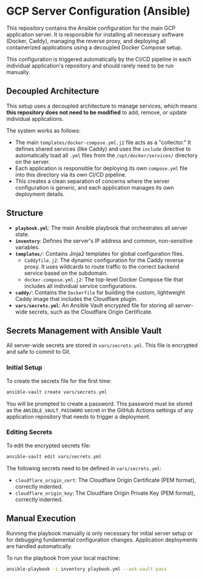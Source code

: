 # GCP Server Configuration (Ansible)

This repository contains the Ansible configuration for the main GCP application server. It is responsible for installing all necessary software (Docker, Caddy), managing the reverse proxy, and deploying all containerized applications using a decoupled Docker Compose setup.

This configuration is triggered automatically by the CI/CD pipeline in each individual application's repository and should rarely need to be run manually.

## Decoupled Architecture

This setup uses a decoupled architecture to manage services, which means **this repository does not need to be modified** to add, remove, or update individual applications.

The system works as follows:
* The main `templates/docker-compose.yml.j2` file acts as a "collector." It defines shared services (like Caddy) and uses the `include` directive to automatically load all `.yml` files from the `/opt/docker/services/` directory on the server.
* Each application is responsible for deploying its own `compose.yml` file into this directory via its own CI/CD pipeline.
* This creates a clean separation of concerns where the server configuration is generic, and each application manages its own deployment details.

## Structure

* **`playbook.yml`**: The main Ansible playbook that orchestrates all server state.
* **`inventory`**: Defines the server's IP address and common, non-sensitive variables.
* **`templates/`**: Contains Jinja2 templates for global configuration files.
    * `Caddyfile.j2`: The dynamic configuration for the Caddy reverse proxy. It uses wildcards to route traffic to the correct backend service based on the subdomain.
    * `docker-compose.yml.j2`: The top-level Docker Compose file that includes all individual service configurations.
* **`caddy/`**: Contains the `Dockerfile` for building the custom, lightweight Caddy image that includes the Cloudflare plugin.
* **`vars/secrets.yml`**: An Ansible Vault encrypted file for storing all server-wide secrets, such as the Cloudflare Origin Certificate.

## Secrets Management with Ansible Vault

All server-wide secrets are stored in `vars/secrets.yml`. This file is encrypted and safe to commit to Git.

### Initial Setup

To create the secrets file for the first time:
```bash
ansible-vault create vars/secrets.yml
```
You will be prompted to create a password. This password must be stored as the `ANSIBLE_VAULT_PASSWORD` secret in the GitHub Actions settings of any application repository that needs to trigger a deployment.

### Editing Secrets

To edit the encrypted secrets file:
```bash
ansible-vault edit vars/secrets.yml
```

The following secrets need to be defined in `vars/secrets.yml`:
* `cloudflare_origin_cert`: The Cloudflare Origin Certificate (PEM format), correctly indented.
* `cloudflare_origin_key`: The Cloudflare Origin Private Key (PEM format), correctly indented.

## Manual Execution

Running the playbook manually is only necessary for initial server setup or for debugging fundamental configuration changes. Application deployments are handled automatically.

To run the playbook from your local machine:
```bash
ansible-playbook -i inventory playbook.yml --ask-vault-pass
```